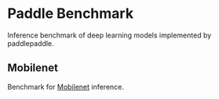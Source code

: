 # Paddle Benchmark
Inference benchmark of deep learning models implemented by paddlepaddle.

## Mobilenet
Benchmark for [Mobilenet](https://github.com/PaddlePaddle/Mobile/tree/master/flowers102/mobilenet) inference.

